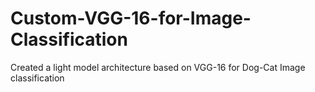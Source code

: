 # Custom-VGG-16-for-Image-Classification

Created a light model architecture based on VGG-16 for Dog-Cat Image classification
